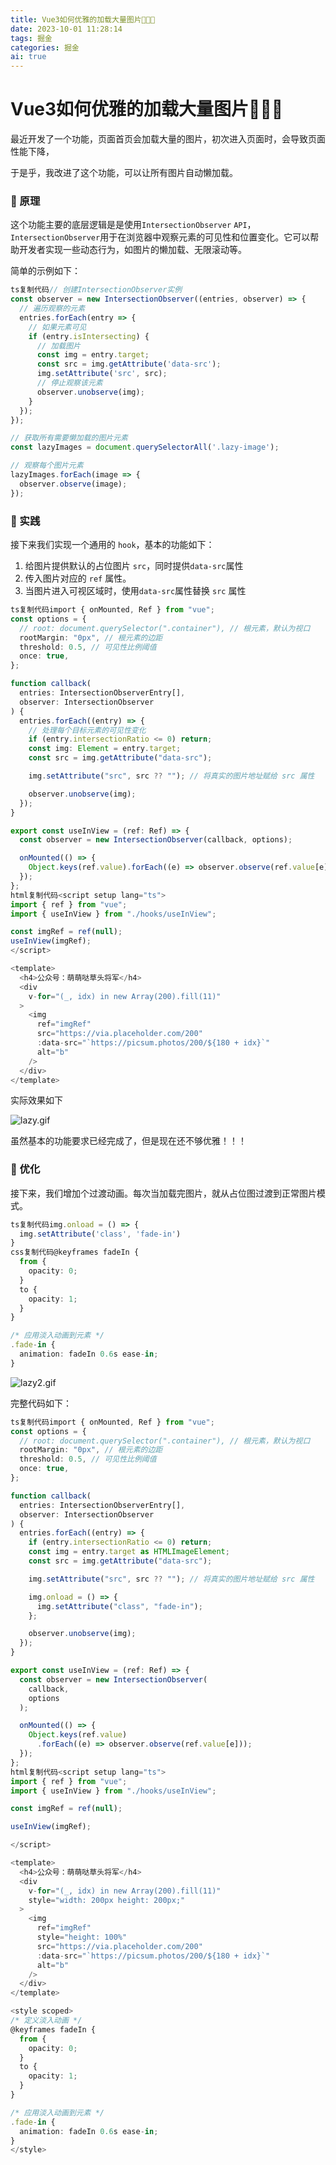 ```yaml
---
title: Vue3如何优雅的加载大量图片🚀🚀🚀
date: 2023-10-01 11:28:14
tags: 掘金
categories: 掘金
ai: true
---
```




# Vue3如何优雅的加载大量图片🚀🚀🚀

最近开发了一个功能，页面首页会加载大量的图片，初次进入页面时，会导致页面性能下降，

于是乎，我改进了这个功能，可以让所有图片自动懒加载。

### 🚀 原理

这个功能主要的底层逻辑是是使用`IntersectionObserver` `API`，`IntersectionObserver`用于在浏览器中观察元素的可见性和位置变化。它可以帮助开发者实现一些动态行为，如图片的懒加载、无限滚动等。

简单的示例如下：

```ts
ts复制代码// 创建IntersectionObserver实例
const observer = new IntersectionObserver((entries, observer) => {
  // 遍历观察的元素
  entries.forEach(entry => {
    // 如果元素可见
    if (entry.isIntersecting) {
      // 加载图片
      const img = entry.target;
      const src = img.getAttribute('data-src');
      img.setAttribute('src', src);
      // 停止观察该元素
      observer.unobserve(img);
    }
  });
});

// 获取所有需要懒加载的图片元素
const lazyImages = document.querySelectorAll('.lazy-image');

// 观察每个图片元素
lazyImages.forEach(image => {
  observer.observe(image);
});
```

### 🚀 实践

接下来我们实现一个通用的 `hook`，基本的功能如下：

1. 给图片提供默认的占位图片 `src`，同时提供`data-src`属性
2. 传入图片对应的 `ref` 属性。
3. 当图片进入可视区域时，使用`data-src`属性替换 `src` 属性

```ts
ts复制代码import { onMounted, Ref } from "vue";
const options = {
  // root: document.querySelector(".container"), // 根元素，默认为视口
  rootMargin: "0px", // 根元素的边距
  threshold: 0.5, // 可见性比例阈值
  once: true,
};

function callback(
  entries: IntersectionObserverEntry[],
  observer: IntersectionObserver
) {
  entries.forEach((entry) => {
    // 处理每个目标元素的可见性变化
    if (entry.intersectionRatio <= 0) return;
    const img: Element = entry.target;
    const src = img.getAttribute("data-src");

    img.setAttribute("src", src ?? ""); // 将真实的图片地址赋给 src 属性

    observer.unobserve(img);
  });
}

export const useInView = (ref: Ref) => {
  const observer = new IntersectionObserver(callback, options);

  onMounted(() => {
    Object.keys(ref.value).forEach((e) => observer.observe(ref.value[e]));
  });
};
html复制代码<script setup lang="ts">
import { ref } from "vue";
import { useInView } from "./hooks/useInView";

const imgRef = ref(null);
useInView(imgRef);
</script>

<template>
  <h4>公众号：萌萌哒草头将军</h4>
  <div
    v-for="(_, idx) in new Array(200).fill(11)"
  >
    <img
      ref="imgRef"
      src="https://via.placeholder.com/200"
      :data-src="`https://picsum.photos/200/${180 + idx}`"
      alt="b"
    />
  </div>
</template>
```

实际效果如下

![lazy.gif](https://xiaou-1305448902.cos.ap-nanjing.myqcloud.com/img/202310011130087.webp)

虽然基本的功能要求已经完成了，但是现在还不够优雅！！！

### 🚀 优化

接下来，我们增加个过渡动画。每次当加载完图片，就从占位图过渡到正常图片模式。

```ts
ts复制代码img.onload = () => {
  img.setAttribute('class', 'fade-in')
}
css复制代码@keyframes fadeIn {
  from {
    opacity: 0;
  }
  to {
    opacity: 1;
  }
}

/* 应用淡入动画到元素 */
.fade-in {
  animation: fadeIn 0.6s ease-in;
}
```

![lazy2.gif](https://p3-juejin.byteimg.com/tos-cn-i-k3u1fbpfcp/247cb7bc6e0e463294f47ac909d03f8c~tplv-k3u1fbpfcp-jj-mark:3024:0:0:0:q75.awebp#?w=340&h=1894&s=5345697&e=gif&f=54&b=252424)

完整代码如下：

```ts
ts复制代码import { onMounted, Ref } from "vue";
const options = {
  // root: document.querySelector(".container"), // 根元素，默认为视口
  rootMargin: "0px", // 根元素的边距
  threshold: 0.5, // 可见性比例阈值
  once: true,
};

function callback(
  entries: IntersectionObserverEntry[],
  observer: IntersectionObserver
) {
  entries.forEach((entry) => {
    if (entry.intersectionRatio <= 0) return;
    const img = entry.target as HTMLImageElement;
    const src = img.getAttribute("data-src");

    img.setAttribute("src", src ?? ""); // 将真实的图片地址赋给 src 属性

    img.onload = () => {
      img.setAttribute("class", "fade-in");
    };

    observer.unobserve(img);
  });
}

export const useInView = (ref: Ref) => {
  const observer = new IntersectionObserver(
    callback,
    options
  );

  onMounted(() => {
    Object.keys(ref.value)
      .forEach((e) => observer.observe(ref.value[e]));
  });
};
html复制代码<script setup lang="ts">
import { ref } from "vue";
import { useInView } from "./hooks/useInView";

const imgRef = ref(null);

useInView(imgRef);

</script>

<template>
  <h4>公众号：萌萌哒草头将军</h4>
  <div
    v-for="(_, idx) in new Array(200).fill(11)"
    style="width: 200px height: 200px;"
  >
    <img
      ref="imgRef"
      style="height: 100%"
      src="https://via.placeholder.com/200"
      :data-src="`https://picsum.photos/200/${180 + idx}`"
      alt="b"
    />
  </div>
</template>

<style scoped>
/* 定义淡入动画 */
@keyframes fadeIn {
  from {
    opacity: 0;
  }
  to {
    opacity: 1;
  }
}

/* 应用淡入动画到元素 */
.fade-in {
  animation: fadeIn 0.6s ease-in;
}
</style>
```

